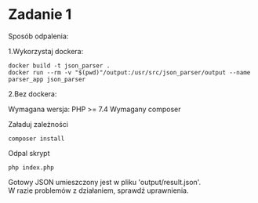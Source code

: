 <h1>Zadanie 1</h1>

Sposób odpalenia:

1.Wykorzystaj dockera:
```console
docker build -t json_parser .
docker run --rm -v "$(pwd)"/output:/usr/src/json_parser/output --name parser_app json_parser
```

2.Bez dockera:

Wymagana wersja: PHP >= 7.4
Wymagany composer

Załaduj zależności
```console
composer install
```

Odpal skrypt
```console
php index.php
```

Gotowy JSON umieszczony jest w pliku 'output/result.json'.<br>
W razie problemów z działaniem, sprawdź uprawnienia.
